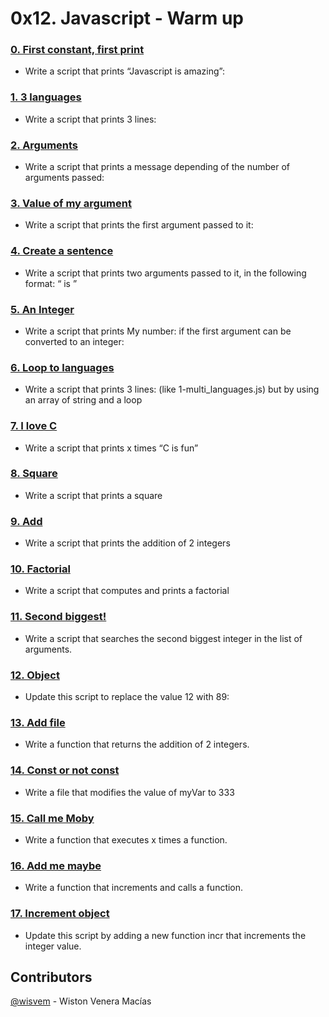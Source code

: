# 0x12. Javascript - Warm up


### [0. First constant, first print](./0-javascript_is_amazing.js)
- Write a script that prints “Javascript is amazing”:

### [1. 3 languages](./1-multi_languages.js)
- Write a script that prints 3 lines:

### [2. Arguments](./2-arguments.js)
- Write a script that prints a message depending of the number of arguments passed:

### [3. Value of my argument](./3-value_argument.js)
- Write a script that prints the first argument passed to it:

### [4. Create a sentence](./4-concat.js)
- Write a script that prints two arguments passed to it, in the following format: “ is ”

### [5. An Integer](./5-to_integer.js)
- Write a script that prints My number: <first argument converted in integer> if the first argument can be converted to an integer:

### [6. Loop to languages](./6-multi_languages_loop.js)
- Write a script that prints 3 lines: (like 1-multi_languages.js) but by using an array of string and a loop

### [7. I love C](./7-multi_c.js)
- Write a script that prints x times “C is fun”

### [8. Square](./8-square.js)
- Write a script that prints a square

### [9. Add](./9-add.js)
- Write a script that prints the addition of 2 integers

### [10. Factorial](./10-factorial.js)
- Write a script that computes and prints a factorial

### [11. Second biggest!](./11-second_biggest.js)
- Write a script that searches the second biggest integer in the list of arguments.

### [12. Object](./12-object.js)
- Update this script to replace the value 12 with 89:

### [13. Add file](./13-add.js)
- Write a function that returns the addition of 2 integers.

### [14. Const or not const](./100-let_me_const.js)
- Write a file that modifies the value of myVar to 333

### [15. Call me Moby](./101-call_me_moby.js)
- Write a function that executes x times a function.

### [16. Add me maybe](./102-add_me_maybe.js)
- Write a function that increments and calls a function.

### [17. Increment object](./103-object_fct.js)
- Update this script by adding a new function incr that increments the integer value.

## Contributors
[@wisvem](https://github.com/wisvem) - Wiston Venera Macías
